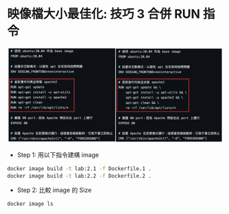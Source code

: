 # 映像檔大小最佳化: 技巧 3 合併 RUN 指令

![image](./demo2.png)

- Step 1: 用以下指令建構 image

```bash
docker image build -t lab:2.1 -f Dockerfile.1 .
docker image build -t lab:2.2 -f Dockerfile.2 .
```

- Step 2: 比較 image 的 Size

```bash
docker image ls
```
